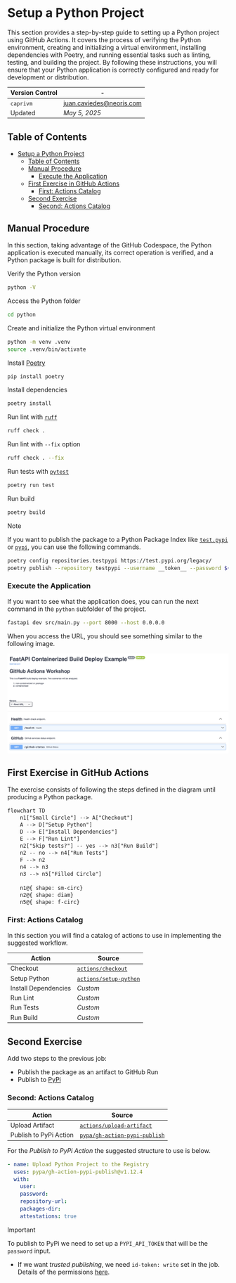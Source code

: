 # Setup a Python Project

This section provides a step-by-step guide to setting up a Python project using GitHub Actions. It covers the process of verifying the Python environment, creating and initializing a virtual environment, installing dependencies with Poetry, and running essential tasks such as linting, testing, and building the project. By following these instructions, you will ensure that your Python application is correctly configured and ready for development or distribution.

| **Version Control** | -                          |
| ------------------- | -------------------------- |
| `caprivm`           | <juan.caviedes@neoris.com> |
| Updated             | _May 5, 2025_              |

## Table of Contents

- [Setup a Python Project](#setup-a-python-project)
  - [Table of Contents](#table-of-contents)
  - [Manual Procedure](#manual-procedure)
    - [Execute the Application](#execute-the-application)
  - [First Exercise in GitHub Actions](#first-exercise-in-github-actions)
    - [First: Actions Catalog](#first-actions-catalog)
  - [Second Exercise](#second-exercise)
    - [Second: Actions Catalog](#second-actions-catalog)

## Manual Procedure

In this section, taking advantage of the GitHub Codespace, the Python application is executed manually, its correct operation is verified, and a Python package is built for distribution.

Verify the Python version

```bash
python -V
```

Access the Python folder

```bash
cd python
```

Create and initialize the Python virtual environment

```bash
python -m venv .venv
source .venv/bin/activate
```

Install [Poetry](https://python-poetry.org/)

```bash
pip install poetry
```

Install dependencies

```bash
poetry install
```

Run lint with [`ruff`](https://docs.astral.sh/ruff/)

```bash
ruff check .
```

Run lint with `--fix` option

```bash
ruff check . --fix
```

Run tests with [`pytest`](https://docs.pytest.org/en/stable/)

```bash
poetry run test
```

Run build

```bash
poetry build
```

> [!NOTE]
> If you want to publish the package to a Python Package Index like [`test.pypi`](https://test.pypi.org/) or [`pypi`](https://pypi.org/), you can use the following commands.
>
> ```bash
> poetry config repositories.testpypi https://test.pypi.org/legacy/
> poetry publish --repository testpypi --username __token__ --password ${TEST_PYPI_API_TOKEN} # --build --dry-run
>```

### Execute the Application

If you want to see what the application does, you can run the next command in the `python` subfolder of the project.

```bash
fastapi dev src/main.py --port 8000 --host 0.0.0.0
```

When you access the URL, you should see something similar to the following image.

![Screenshot of the FastAPI application homepage](../images/example-application-first-view.png)

## First Exercise in GitHub Actions

The exercise consists of following the steps defined in the diagram until producing a Python package.

```mermaid
flowchart TD
    n1["Small Circle"] --> A["Checkout"]
    A --> D["Setup Python"]
    D --> E["Install Dependencies"]
    E --> F["Run Lint"]
    n2["Skip tests?"] -- yes --> n3["Run Build"]
    n2 -- no --> n4["Run Tests"]
    F --> n2
    n4 --> n3
    n3 --> n5["Filled Circle"]

    n1@{ shape: sm-circ}
    n2@{ shape: diam}
    n5@{ shape: f-circ}
```

### First: Actions Catalog

In this section you will find a catalog of actions to use in implementing the suggested workflow.

| **Action**           | **Source**                                                        |
| -------------------- | ----------------------------------------------------------------- |
| Checkout             | [`actions/checkout`](https://github.com/actions/checkout)         |
| Setup Python         | [`actions/setup-python`](https://github.com/actions/setup-python) |
| Install Dependencies | _Custom_                                                          |
| Run Lint             | _Custom_                                                          |
| Run Tests            | _Custom_                                                          |
| Run Build            | _Custom_                                                          |

## Second Exercise

Add two steps to the previous job:

- Publish the package as an artifact to GitHub Run
- Publish to [PyPi](https://pypi.org/)

### Second: Actions Catalog

| **Action**             | **Source**                                                                      |
| ---------------------- | ------------------------------------------------------------------------------- |
| Upload Artifact        | [`actions/upload-artifact`](https://github.com/actions/upload-artifact)         |
| Publish to PyPi Action | [`pypa/gh-action-pypi-publish`](https://github.com/pypa/gh-action-pypi-publish) |

For the _Publish to PyPi Action_ the suggested structure to use is below.

```yaml
- name: Upload Python Project to the Registry
  uses: pypa/gh-action-pypi-publish@v1.12.4
  with:
    user:
    password:
    repository-url:
    packages-dir:
    attestations: true
```

> [!IMPORTANT]
> To publish to PyPi we need to set up a `PYPI_API_TOKEN` that will be the `password` input.
>
> - If we want _trusted publishing_, we need `id-token: write` set in the job. Details of the permissions [here](https://docs.github.com/en/actions/security-for-github-actions/security-guides/automatic-token-authentication#permissions-for-the-github_token).
